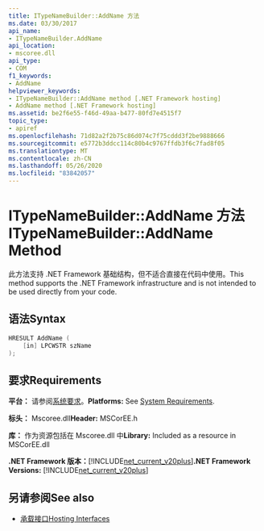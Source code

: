 ```yaml
---
title: ITypeNameBuilder::AddName 方法
ms.date: 03/30/2017
api_name:
- ITypeNameBuilder.AddName
api_location:
- mscoree.dll
api_type:
- COM
f1_keywords:
- AddName
helpviewer_keywords:
- ITypeNameBuilder::AddName method [.NET Framework hosting]
- AddName method [.NET Framework hosting]
ms.assetid: be2f6e55-f46d-49aa-b477-80fd7e4515f7
topic_type:
- apiref
ms.openlocfilehash: 71d82a2f2b75c86d074c7f75cddd3f2be9888666
ms.sourcegitcommit: e5772b3ddcc114c80b4c9767ffdb3f6c7fad8f05
ms.translationtype: MT
ms.contentlocale: zh-CN
ms.lasthandoff: 05/26/2020
ms.locfileid: "83842057"
---
```

# <a name="itypenamebuilderaddname-method"></a><span data-ttu-id="bc7b5-102">ITypeNameBuilder::AddName 方法</span><span class="sxs-lookup"><span data-stu-id="bc7b5-102">ITypeNameBuilder::AddName Method</span></span>
<span data-ttu-id="bc7b5-103">此方法支持 .NET Framework 基础结构，但不适合直接在代码中使用。</span><span class="sxs-lookup"><span data-stu-id="bc7b5-103">This method supports the .NET Framework infrastructure and is not intended to be used directly from your code.</span></span>  
  
## <a name="syntax"></a><span data-ttu-id="bc7b5-104">语法</span><span class="sxs-lookup"><span data-stu-id="bc7b5-104">Syntax</span></span>  
  
```cpp  
HRESULT AddName (  
    [in] LPCWSTR szName  
);  
```  
  
## <a name="requirements"></a><span data-ttu-id="bc7b5-105">要求</span><span class="sxs-lookup"><span data-stu-id="bc7b5-105">Requirements</span></span>  
 <span data-ttu-id="bc7b5-106">**平台：** 请参阅[系统要求](../../get-started/system-requirements.md)。</span><span class="sxs-lookup"><span data-stu-id="bc7b5-106">**Platforms:** See [System Requirements](../../get-started/system-requirements.md).</span></span>  
  
 <span data-ttu-id="bc7b5-107">**标头：** Mscoree.dll</span><span class="sxs-lookup"><span data-stu-id="bc7b5-107">**Header:** MSCorEE.h</span></span>  
  
 <span data-ttu-id="bc7b5-108">**库：** 作为资源包括在 Mscoree.dll 中</span><span class="sxs-lookup"><span data-stu-id="bc7b5-108">**Library:** Included as a resource in MSCorEE.dll</span></span>  
  
 <span data-ttu-id="bc7b5-109">**.NET Framework 版本：**[!INCLUDE[net_current_v20plus](../../../../includes/net-current-v20plus-md.md)]</span><span class="sxs-lookup"><span data-stu-id="bc7b5-109">**.NET Framework Versions:** [!INCLUDE[net_current_v20plus](../../../../includes/net-current-v20plus-md.md)]</span></span>  
  
## <a name="see-also"></a><span data-ttu-id="bc7b5-110">另请参阅</span><span class="sxs-lookup"><span data-stu-id="bc7b5-110">See also</span></span>

- [<span data-ttu-id="bc7b5-111">承载接口</span><span class="sxs-lookup"><span data-stu-id="bc7b5-111">Hosting Interfaces</span></span>](hosting-interfaces.md)
